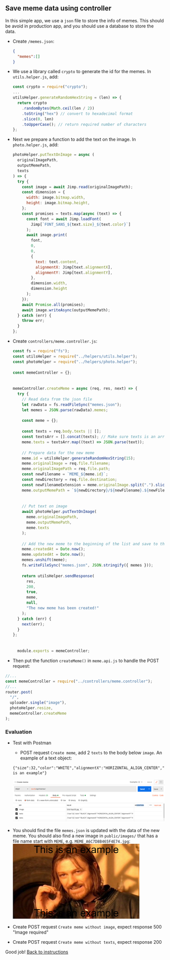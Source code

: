 ## Save meme data using controller

In this simple app, we use a `json` file to store the info of memes. This should be avoid in production app, and you should use a database to store the data.

- Create `/memes.json`:
  ```json
  {
    "memes":[]
  }
  ```

- We use a library called `crypto` to generate the id for the memes. In `utils.helper.js`, add:
  ```javascript
  const crypto = require("crypto");
  ...
  utilsHelper.generateRandomHexString = (len) => {
    return crypto
      .randomBytes(Math.ceil(len / 2))
      .toString("hex") // convert to hexadecimal format
      .slice(0, len)
      .toUpperCase(); // return required number of characters
  };
  ```

- Next we prepare a function to add the text on the image. In `photo.helper.js`, add:
  ```javascript
  photoHelper.putTextOnImage = async (
    originalImagePath,
    outputMemePath,
    texts
  ) => {
    try {
      const image = await Jimp.read(originalImagePath);
      const dimension = {
        width: image.bitmap.width,
        height: image.bitmap.height,
      };
      const promises = texts.map(async (text) => {
        const font = await Jimp.loadFont(
          Jimp[`FONT_SANS_${text.size}_${text.color}`]
        );
        await image.print(
          font,
          0,
          0,
          {
            text: text.content,
            alignmentX: Jimp[text.alignmentX],
            alignmentY: Jimp[text.alignmentY],
          },
          dimension.width,
          dimension.height
        );
      });
      await Promise.all(promises);
      await image.writeAsync(outputMemePath);
    } catch (err) {
      throw err;
    }
  };
  ```

- Create `controllers/meme.controller.js`:
  ```javascript
  const fs = require("fs");
  const utilsHelper = require("../helpers/utils.helper");
  const photoHelper = require("../helpers/photo.helper");

  const memeController = {};


  memeController.createMeme = async (req, res, next) => {
    try {
      // Read data from the json file
      let rawData = fs.readFileSync("memes.json");
      let memes = JSON.parse(rawData).memes;

      const meme = {};

      const texts = req.body.texts || []; 
      const textsArr = [].concat(texts); // Make sure texts is an array.
      meme.texts = textsArr.map((text) => JSON.parse(text));

      // Prepare data for the new meme
      meme.id = utilsHelper.generateRandomHexString(15);
      meme.originalImage = req.file.filename;
      meme.originalImagePath = req.file.path;
      const newFilename = `MEME_${meme.id}`;
      const newDirectory = req.file.destination;
      const newFilenameExtension = meme.originalImage.split(".").slice(-1);
      meme.outputMemePath = `${newDirectory}/${newFilename}.${newFilenameExtension}`


      // Put text on image
      await photoHelper.putTextOnImage(
        meme.originalImagePath,
        meme.outputMemePath,
        meme.texts
      );

      // Add the new meme to the beginning of the list and save to the json file
      meme.createdAt = Date.now();
      meme.updatedAt = Date.now();
      memes.unshift(meme);
      fs.writeFileSync("memes.json", JSON.stringify({ memes }));

      return utilsHelper.sendResponse(
        res,
        200,
        true,
        meme,
        null,
        "The new meme has been created!"
      );
    } catch (err) {
      next(err);
    }
  };


    module.exports = memeController;
  ```

- Then put the function `createMeme()` in `meme.api.js` to handle the POST request:
```javascript
//...
const memeController = require("../controllers/meme.controller");
//...
router.post(
  "/",
  uploader.single("image"),
  photoHelper.resize,
  memeController.createMeme
);
```

### Evaluation

- Test with Postman
  - POST request `Create meme`, add 2 `texts` to the body below `image`. An example of a text object:
  ```
  {"size":32,"color":"WHITE","alignmentX":"HORIZONTAL_ALIGN_CENTER","alignmentY":"VERTICAL_ALIGN_BOTTOM","content":"This is an example"}
  ```
  ![](./images/600_create_meme.png)

- You should find the file `memes.json` is updated with the data of the new meme. You should also find a new image in `public/images/` that has a file name start with `MEME`, e.g. `MEME_A6C7D8B465F4E74.jpg`:
  ![](./images/601_meme_example.jpg)

- Create POST request `Create meme without image`, expect response 500 "Image required"
- Create POST request `Create meme without texts`, expect response 200

Good job! [Back to instructions](/README.md)

